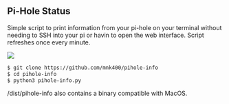 ## Pi-Hole Status

Simple script to print information from your pi-hole on your terminal without needing to SSH into your pi or havin to open the web interface. Script refreshes once every minute.

![](https://github.com/mnk400/pihole-info/blob/master/Screenshot/piholeinfo-terminal.png)
```sh
$ git clone https://github.com/mnk400/pihole-info
$ cd pihole-info
$ python3 pihole-info.py
```
/dist/pihole-info also contains a binary compatible with MacOS.


